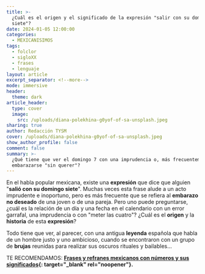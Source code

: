 ```yaml
---
title: >-
  ¿Cuál es el origen y el significado de la expresión "salir con su domingo
  siete"?
date: 2024-01-05 12:00:00
categories:
  - MEXICANISIMOS
tags:
  - folclor
  - sigloXX
  - frases
  - lenguaje
layout: article
excerpt_separator: <!--more-->
mode: immersive
header:
  theme: dark
article_header:
  type: cover
  image:
    src: /uploads/diana-polekhina-g0yof-of-sa-unsplash.jpeg
sharing: true
author: Redacción TYSM
cover: /uploads/diana-polekhina-g0yof-of-sa-unsplash.jpeg
show_author_profile: false
comment: false
summary: >-
  ¿Qué tiene que ver el domingo 7 con una imprudencia o, más frecuentemente, con
  embarazarse "sin querer"?
---
```

En el habla popular mexicana, existe una **expresión** que dice que alguien "**salió con su domingo siete**". Muchas veces esta frase alude a un acto imprudente e inoportuno, pero es más frecuente que se refiera al **embarazo no deseado** de una joven o de una pareja. Pero uno puede preguntarse, ¿cuál es la relación de un día y una fecha en el calendario con un error garrafal, una imprudencia o con "meter las cuatro"? ¿Cuál es el **origen** y la **historia** de esta **expresión**?

Todo tiene que ver, al parecer, con una antigua **leyenda** española que habla de un hombre justo y uno ambicioso, cuando se encontraron con un grupo de **brujas** reunidas para realizar sus oscuros rituales y bailables…

TE RECOMENDAMOS:&nbsp;**[Frases y refranes mexicanos con números y sus significados](https://blog.tonoysumariachi.com/mexicanisimos/2022/08/09/frases-y-refranes-mexicanos-con-numeros-y-sus-significados.html){: target="_blank" rel="noopener"}.**